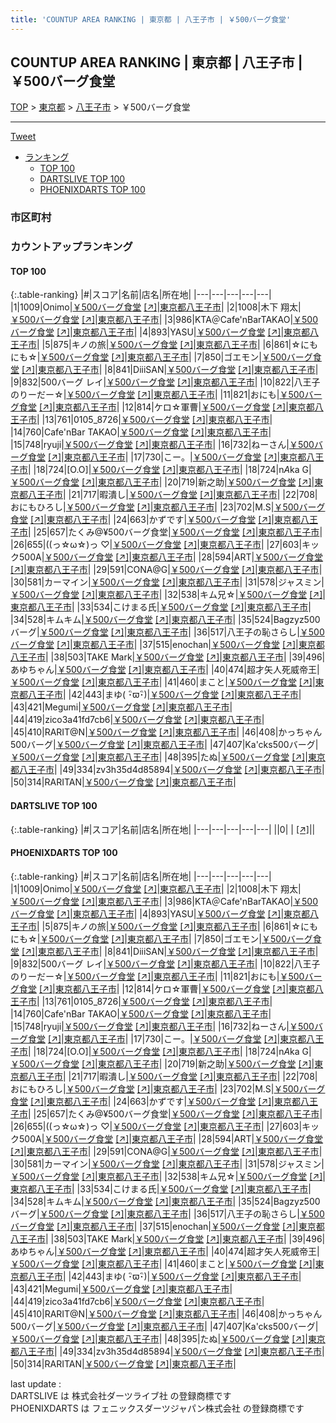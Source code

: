 ```yaml
---
title: 'COUNTUP AREA RANKING | 東京都 | 八王子市 | ￥500バーグ食堂'
---
```

## COUNTUP AREA RANKING | 東京都 | 八王子市 | ￥500バーグ食堂

[TOP](/darts/rank/) > [東京都](/darts/rank/東京都/) > [八王子市](/darts/rank/東京都/八王子市/) > ￥500バーグ食堂

___

<a href="https://twitter.com/share?ref_src=twsrc%5Etfw" data-text="COUNTUP AREA RANKING | 東京都八王子市￥500バーグ食堂" class="twitter-share-button" data-hashtags="DARTSLIVE,PHOENIXDARTS,darts,ダーツ" data-show-count="false">Tweet</a>

* [ランキング](#カウントアップランキング)
    * [TOP 100](#top-100)
    * [DARTSLIVE TOP 100](#dartslive-top-100)
    * [PHOENIXDARTS TOP 100](#phoenixdarts-top-100)

### 市区町村

<ul>

</ul>

### カウントアップランキング

#### TOP 100



{:.table-ranking}
|#|スコア|名前|店名|所在地|
|---|---|---|---|---|
|1|1009|<span class="rank-name-pd">Onimo</span>|<a href="/darts/rank/shops/89569.html">￥500バーグ食堂</a> <a href="https://vs.phoenixdarts.com/jp/shop/shopDetailInfo/s_89569?s_seq=89569">[↗]</a>|<a href="/darts/rank/東京都/八王子市">東京都八王子市</a>|
|2|1008|<span class="rank-name-pd"><span class="pro-icon-pd"></span>木下 翔太</span>|<a href="/darts/rank/shops/89569.html">￥500バーグ食堂</a> <a href="https://vs.phoenixdarts.com/jp/shop/shopDetailInfo/s_89569?s_seq=89569">[↗]</a>|<a href="/darts/rank/東京都/八王子市">東京都八王子市</a>|
|3|986|<span class="rank-name-pd">KTA＠Cafe&#x27;nBarTAKAO</span>|<a href="/darts/rank/shops/89569.html">￥500バーグ食堂</a> <a href="https://vs.phoenixdarts.com/jp/shop/shopDetailInfo/s_89569?s_seq=89569">[↗]</a>|<a href="/darts/rank/東京都/八王子市">東京都八王子市</a>|
|4|893|<span class="rank-name-pd">YASU</span>|<a href="/darts/rank/shops/89569.html">￥500バーグ食堂</a> <a href="https://vs.phoenixdarts.com/jp/shop/shopDetailInfo/s_89569?s_seq=89569">[↗]</a>|<a href="/darts/rank/東京都/八王子市">東京都八王子市</a>|
|5|875|<span class="rank-name-pd">キノの旅</span>|<a href="/darts/rank/shops/89569.html">￥500バーグ食堂</a> <a href="https://vs.phoenixdarts.com/jp/shop/shopDetailInfo/s_89569?s_seq=89569">[↗]</a>|<a href="/darts/rank/東京都/八王子市">東京都八王子市</a>|
|6|861|<span class="rank-name-pd">☆にもにも☆</span>|<a href="/darts/rank/shops/89569.html">￥500バーグ食堂</a> <a href="https://vs.phoenixdarts.com/jp/shop/shopDetailInfo/s_89569?s_seq=89569">[↗]</a>|<a href="/darts/rank/東京都/八王子市">東京都八王子市</a>|
|7|850|<span class="rank-name-pd">ゴエモン</span>|<a href="/darts/rank/shops/89569.html">￥500バーグ食堂</a> <a href="https://vs.phoenixdarts.com/jp/shop/shopDetailInfo/s_89569?s_seq=89569">[↗]</a>|<a href="/darts/rank/東京都/八王子市">東京都八王子市</a>|
|8|841|<span class="rank-name-pd">DiiiSAN</span>|<a href="/darts/rank/shops/89569.html">￥500バーグ食堂</a> <a href="https://vs.phoenixdarts.com/jp/shop/shopDetailInfo/s_89569?s_seq=89569">[↗]</a>|<a href="/darts/rank/東京都/八王子市">東京都八王子市</a>|
|9|832|<span class="rank-name-pd">500バーグ レイ</span>|<a href="/darts/rank/shops/89569.html">￥500バーグ食堂</a> <a href="https://vs.phoenixdarts.com/jp/shop/shopDetailInfo/s_89569?s_seq=89569">[↗]</a>|<a href="/darts/rank/東京都/八王子市">東京都八王子市</a>|
|10|822|<span class="rank-name-pd">八王子のりーだー☆</span>|<a href="/darts/rank/shops/89569.html">￥500バーグ食堂</a> <a href="https://vs.phoenixdarts.com/jp/shop/shopDetailInfo/s_89569?s_seq=89569">[↗]</a>|<a href="/darts/rank/東京都/八王子市">東京都八王子市</a>|
|11|821|<span class="rank-name-pd">おにも</span>|<a href="/darts/rank/shops/89569.html">￥500バーグ食堂</a> <a href="https://vs.phoenixdarts.com/jp/shop/shopDetailInfo/s_89569?s_seq=89569">[↗]</a>|<a href="/darts/rank/東京都/八王子市">東京都八王子市</a>|
|12|814|<span class="rank-name-pd">ケロ☆軍曹</span>|<a href="/darts/rank/shops/89569.html">￥500バーグ食堂</a> <a href="https://vs.phoenixdarts.com/jp/shop/shopDetailInfo/s_89569?s_seq=89569">[↗]</a>|<a href="/darts/rank/東京都/八王子市">東京都八王子市</a>|
|13|761|<span class="rank-name-pd">0105_8726</span>|<a href="/darts/rank/shops/89569.html">￥500バーグ食堂</a> <a href="https://vs.phoenixdarts.com/jp/shop/shopDetailInfo/s_89569?s_seq=89569">[↗]</a>|<a href="/darts/rank/東京都/八王子市">東京都八王子市</a>|
|14|760|<span class="rank-name-pd">Cafe&#x27;nBar TAKAO</span>|<a href="/darts/rank/shops/89569.html">￥500バーグ食堂</a> <a href="https://vs.phoenixdarts.com/jp/shop/shopDetailInfo/s_89569?s_seq=89569">[↗]</a>|<a href="/darts/rank/東京都/八王子市">東京都八王子市</a>|
|15|748|<span class="rank-name-pd">ryuji</span>|<a href="/darts/rank/shops/89569.html">￥500バーグ食堂</a> <a href="https://vs.phoenixdarts.com/jp/shop/shopDetailInfo/s_89569?s_seq=89569">[↗]</a>|<a href="/darts/rank/東京都/八王子市">東京都八王子市</a>|
|16|732|<span class="rank-name-pd">ねーさん</span>|<a href="/darts/rank/shops/89569.html">￥500バーグ食堂</a> <a href="https://vs.phoenixdarts.com/jp/shop/shopDetailInfo/s_89569?s_seq=89569">[↗]</a>|<a href="/darts/rank/東京都/八王子市">東京都八王子市</a>|
|17|730|<span class="rank-name-pd">こー。</span>|<a href="/darts/rank/shops/89569.html">￥500バーグ食堂</a> <a href="https://vs.phoenixdarts.com/jp/shop/shopDetailInfo/s_89569?s_seq=89569">[↗]</a>|<a href="/darts/rank/東京都/八王子市">東京都八王子市</a>|
|18|724|<span class="rank-name-pd">[O.O]</span>|<a href="/darts/rank/shops/89569.html">￥500バーグ食堂</a> <a href="https://vs.phoenixdarts.com/jp/shop/shopDetailInfo/s_89569?s_seq=89569">[↗]</a>|<a href="/darts/rank/東京都/八王子市">東京都八王子市</a>|
|18|724|<span class="rank-name-pd">n*A*ka G</span>|<a href="/darts/rank/shops/89569.html">￥500バーグ食堂</a> <a href="https://vs.phoenixdarts.com/jp/shop/shopDetailInfo/s_89569?s_seq=89569">[↗]</a>|<a href="/darts/rank/東京都/八王子市">東京都八王子市</a>|
|20|719|<span class="rank-name-pd">新之助</span>|<a href="/darts/rank/shops/89569.html">￥500バーグ食堂</a> <a href="https://vs.phoenixdarts.com/jp/shop/shopDetailInfo/s_89569?s_seq=89569">[↗]</a>|<a href="/darts/rank/東京都/八王子市">東京都八王子市</a>|
|21|717|<span class="rank-name-pd">暇潰し</span>|<a href="/darts/rank/shops/89569.html">￥500バーグ食堂</a> <a href="https://vs.phoenixdarts.com/jp/shop/shopDetailInfo/s_89569?s_seq=89569">[↗]</a>|<a href="/darts/rank/東京都/八王子市">東京都八王子市</a>|
|22|708|<span class="rank-name-pd">おにもひろし</span>|<a href="/darts/rank/shops/89569.html">￥500バーグ食堂</a> <a href="https://vs.phoenixdarts.com/jp/shop/shopDetailInfo/s_89569?s_seq=89569">[↗]</a>|<a href="/darts/rank/東京都/八王子市">東京都八王子市</a>|
|23|702|<span class="rank-name-pd">M.S</span>|<a href="/darts/rank/shops/89569.html">￥500バーグ食堂</a> <a href="https://vs.phoenixdarts.com/jp/shop/shopDetailInfo/s_89569?s_seq=89569">[↗]</a>|<a href="/darts/rank/東京都/八王子市">東京都八王子市</a>|
|24|663|<span class="rank-name-pd">かずです</span>|<a href="/darts/rank/shops/89569.html">￥500バーグ食堂</a> <a href="https://vs.phoenixdarts.com/jp/shop/shopDetailInfo/s_89569?s_seq=89569">[↗]</a>|<a href="/darts/rank/東京都/八王子市">東京都八王子市</a>|
|25|657|<span class="rank-name-pd">たくみ@¥500バーグ食堂</span>|<a href="/darts/rank/shops/89569.html">￥500バーグ食堂</a> <a href="https://vs.phoenixdarts.com/jp/shop/shopDetailInfo/s_89569?s_seq=89569">[↗]</a>|<a href="/darts/rank/東京都/八王子市">東京都八王子市</a>|
|26|655|<span class="rank-name-pd">((っ☆ω☆)っ ♡</span>|<a href="/darts/rank/shops/89569.html">￥500バーグ食堂</a> <a href="https://vs.phoenixdarts.com/jp/shop/shopDetailInfo/s_89569?s_seq=89569">[↗]</a>|<a href="/darts/rank/東京都/八王子市">東京都八王子市</a>|
|27|603|<span class="rank-name-pd">キック500A</span>|<a href="/darts/rank/shops/89569.html">￥500バーグ食堂</a> <a href="https://vs.phoenixdarts.com/jp/shop/shopDetailInfo/s_89569?s_seq=89569">[↗]</a>|<a href="/darts/rank/東京都/八王子市">東京都八王子市</a>|
|28|594|<span class="rank-name-pd">ART</span>|<a href="/darts/rank/shops/89569.html">￥500バーグ食堂</a> <a href="https://vs.phoenixdarts.com/jp/shop/shopDetailInfo/s_89569?s_seq=89569">[↗]</a>|<a href="/darts/rank/東京都/八王子市">東京都八王子市</a>|
|29|591|<span class="rank-name-pd">CONA@G</span>|<a href="/darts/rank/shops/89569.html">￥500バーグ食堂</a> <a href="https://vs.phoenixdarts.com/jp/shop/shopDetailInfo/s_89569?s_seq=89569">[↗]</a>|<a href="/darts/rank/東京都/八王子市">東京都八王子市</a>|
|30|581|<span class="rank-name-pd">カーマイン</span>|<a href="/darts/rank/shops/89569.html">￥500バーグ食堂</a> <a href="https://vs.phoenixdarts.com/jp/shop/shopDetailInfo/s_89569?s_seq=89569">[↗]</a>|<a href="/darts/rank/東京都/八王子市">東京都八王子市</a>|
|31|578|<span class="rank-name-pd">ジャスミン</span>|<a href="/darts/rank/shops/89569.html">￥500バーグ食堂</a> <a href="https://vs.phoenixdarts.com/jp/shop/shopDetailInfo/s_89569?s_seq=89569">[↗]</a>|<a href="/darts/rank/東京都/八王子市">東京都八王子市</a>|
|32|538|<span class="rank-name-pd">キム兄☆</span>|<a href="/darts/rank/shops/89569.html">￥500バーグ食堂</a> <a href="https://vs.phoenixdarts.com/jp/shop/shopDetailInfo/s_89569?s_seq=89569">[↗]</a>|<a href="/darts/rank/東京都/八王子市">東京都八王子市</a>|
|33|534|<span class="rank-name-pd">こけまる氏</span>|<a href="/darts/rank/shops/89569.html">￥500バーグ食堂</a> <a href="https://vs.phoenixdarts.com/jp/shop/shopDetailInfo/s_89569?s_seq=89569">[↗]</a>|<a href="/darts/rank/東京都/八王子市">東京都八王子市</a>|
|34|528|<span class="rank-name-pd">キムキム</span>|<a href="/darts/rank/shops/89569.html">￥500バーグ食堂</a> <a href="https://vs.phoenixdarts.com/jp/shop/shopDetailInfo/s_89569?s_seq=89569">[↗]</a>|<a href="/darts/rank/東京都/八王子市">東京都八王子市</a>|
|35|524|<span class="rank-name-pd">Bagzyz500バーグ</span>|<a href="/darts/rank/shops/89569.html">￥500バーグ食堂</a> <a href="https://vs.phoenixdarts.com/jp/shop/shopDetailInfo/s_89569?s_seq=89569">[↗]</a>|<a href="/darts/rank/東京都/八王子市">東京都八王子市</a>|
|36|517|<span class="rank-name-pd">八王子の恥さらし</span>|<a href="/darts/rank/shops/89569.html">￥500バーグ食堂</a> <a href="https://vs.phoenixdarts.com/jp/shop/shopDetailInfo/s_89569?s_seq=89569">[↗]</a>|<a href="/darts/rank/東京都/八王子市">東京都八王子市</a>|
|37|515|<span class="rank-name-pd">enochan</span>|<a href="/darts/rank/shops/89569.html">￥500バーグ食堂</a> <a href="https://vs.phoenixdarts.com/jp/shop/shopDetailInfo/s_89569?s_seq=89569">[↗]</a>|<a href="/darts/rank/東京都/八王子市">東京都八王子市</a>|
|38|503|<span class="rank-name-pd">TAKE Mark</span>|<a href="/darts/rank/shops/89569.html">￥500バーグ食堂</a> <a href="https://vs.phoenixdarts.com/jp/shop/shopDetailInfo/s_89569?s_seq=89569">[↗]</a>|<a href="/darts/rank/東京都/八王子市">東京都八王子市</a>|
|39|496|<span class="rank-name-pd">あゆちゃん</span>|<a href="/darts/rank/shops/89569.html">￥500バーグ食堂</a> <a href="https://vs.phoenixdarts.com/jp/shop/shopDetailInfo/s_89569?s_seq=89569">[↗]</a>|<a href="/darts/rank/東京都/八王子市">東京都八王子市</a>|
|40|474|<span class="rank-name-pd">超才矢人死威帝王</span>|<a href="/darts/rank/shops/89569.html">￥500バーグ食堂</a> <a href="https://vs.phoenixdarts.com/jp/shop/shopDetailInfo/s_89569?s_seq=89569">[↗]</a>|<a href="/darts/rank/東京都/八王子市">東京都八王子市</a>|
|41|460|<span class="rank-name-pd">まこと</span>|<a href="/darts/rank/shops/89569.html">￥500バーグ食堂</a> <a href="https://vs.phoenixdarts.com/jp/shop/shopDetailInfo/s_89569?s_seq=89569">[↗]</a>|<a href="/darts/rank/東京都/八王子市">東京都八王子市</a>|
|42|443|<span class="rank-name-pd">まゆ( ･ิϖ･ิ)</span>|<a href="/darts/rank/shops/89569.html">￥500バーグ食堂</a> <a href="https://vs.phoenixdarts.com/jp/shop/shopDetailInfo/s_89569?s_seq=89569">[↗]</a>|<a href="/darts/rank/東京都/八王子市">東京都八王子市</a>|
|43|421|<span class="rank-name-pd">Megumi</span>|<a href="/darts/rank/shops/89569.html">￥500バーグ食堂</a> <a href="https://vs.phoenixdarts.com/jp/shop/shopDetailInfo/s_89569?s_seq=89569">[↗]</a>|<a href="/darts/rank/東京都/八王子市">東京都八王子市</a>|
|44|419|<span class="rank-name-pd">zico3a41fd7cb6</span>|<a href="/darts/rank/shops/89569.html">￥500バーグ食堂</a> <a href="https://vs.phoenixdarts.com/jp/shop/shopDetailInfo/s_89569?s_seq=89569">[↗]</a>|<a href="/darts/rank/東京都/八王子市">東京都八王子市</a>|
|45|410|<span class="rank-name-pd">RARIT@N</span>|<a href="/darts/rank/shops/89569.html">￥500バーグ食堂</a> <a href="https://vs.phoenixdarts.com/jp/shop/shopDetailInfo/s_89569?s_seq=89569">[↗]</a>|<a href="/darts/rank/東京都/八王子市">東京都八王子市</a>|
|46|408|<span class="rank-name-pd">かっちゃん500バーグ</span>|<a href="/darts/rank/shops/89569.html">￥500バーグ食堂</a> <a href="https://vs.phoenixdarts.com/jp/shop/shopDetailInfo/s_89569?s_seq=89569">[↗]</a>|<a href="/darts/rank/東京都/八王子市">東京都八王子市</a>|
|47|407|<span class="rank-name-pd">Ka&#x27;cks500バーグ</span>|<a href="/darts/rank/shops/89569.html">￥500バーグ食堂</a> <a href="https://vs.phoenixdarts.com/jp/shop/shopDetailInfo/s_89569?s_seq=89569">[↗]</a>|<a href="/darts/rank/東京都/八王子市">東京都八王子市</a>|
|48|395|<span class="rank-name-pd">たぬ</span>|<a href="/darts/rank/shops/89569.html">￥500バーグ食堂</a> <a href="https://vs.phoenixdarts.com/jp/shop/shopDetailInfo/s_89569?s_seq=89569">[↗]</a>|<a href="/darts/rank/東京都/八王子市">東京都八王子市</a>|
|49|334|<span class="rank-name-pd">zv3h35d4d85894</span>|<a href="/darts/rank/shops/89569.html">￥500バーグ食堂</a> <a href="https://vs.phoenixdarts.com/jp/shop/shopDetailInfo/s_89569?s_seq=89569">[↗]</a>|<a href="/darts/rank/東京都/八王子市">東京都八王子市</a>|
|50|314|<span class="rank-name-pd">RARITAN</span>|<a href="/darts/rank/shops/89569.html">￥500バーグ食堂</a> <a href="https://vs.phoenixdarts.com/jp/shop/shopDetailInfo/s_89569?s_seq=89569">[↗]</a>|<a href="/darts/rank/東京都/八王子市">東京都八王子市</a>|


#### DARTSLIVE TOP 100



{:.table-ranking}
|#|スコア|名前|店名|所在地|
|---|---|---|---|---|
||0|<span class="rank-name-dl"> </span>|<a href="/darts/rank/shops/.html"></a> <a href="">[↗]</a>|<a href="/darts/rank//"></a>|


#### PHOENIXDARTS TOP 100



{:.table-ranking}
|#|スコア|名前|店名|所在地|
|---|---|---|---|---|
|1|1009|<span class="rank-name-pd">Onimo</span>|<a href="/darts/rank/shops/89569.html">￥500バーグ食堂</a> <a href="https://vs.phoenixdarts.com/jp/shop/shopDetailInfo/s_89569?s_seq=89569">[↗]</a>|<a href="/darts/rank/東京都/八王子市">東京都八王子市</a>|
|2|1008|<span class="rank-name-pd"><span class="pro-icon-pd"></span>木下 翔太</span>|<a href="/darts/rank/shops/89569.html">￥500バーグ食堂</a> <a href="https://vs.phoenixdarts.com/jp/shop/shopDetailInfo/s_89569?s_seq=89569">[↗]</a>|<a href="/darts/rank/東京都/八王子市">東京都八王子市</a>|
|3|986|<span class="rank-name-pd">KTA＠Cafe&#x27;nBarTAKAO</span>|<a href="/darts/rank/shops/89569.html">￥500バーグ食堂</a> <a href="https://vs.phoenixdarts.com/jp/shop/shopDetailInfo/s_89569?s_seq=89569">[↗]</a>|<a href="/darts/rank/東京都/八王子市">東京都八王子市</a>|
|4|893|<span class="rank-name-pd">YASU</span>|<a href="/darts/rank/shops/89569.html">￥500バーグ食堂</a> <a href="https://vs.phoenixdarts.com/jp/shop/shopDetailInfo/s_89569?s_seq=89569">[↗]</a>|<a href="/darts/rank/東京都/八王子市">東京都八王子市</a>|
|5|875|<span class="rank-name-pd">キノの旅</span>|<a href="/darts/rank/shops/89569.html">￥500バーグ食堂</a> <a href="https://vs.phoenixdarts.com/jp/shop/shopDetailInfo/s_89569?s_seq=89569">[↗]</a>|<a href="/darts/rank/東京都/八王子市">東京都八王子市</a>|
|6|861|<span class="rank-name-pd">☆にもにも☆</span>|<a href="/darts/rank/shops/89569.html">￥500バーグ食堂</a> <a href="https://vs.phoenixdarts.com/jp/shop/shopDetailInfo/s_89569?s_seq=89569">[↗]</a>|<a href="/darts/rank/東京都/八王子市">東京都八王子市</a>|
|7|850|<span class="rank-name-pd">ゴエモン</span>|<a href="/darts/rank/shops/89569.html">￥500バーグ食堂</a> <a href="https://vs.phoenixdarts.com/jp/shop/shopDetailInfo/s_89569?s_seq=89569">[↗]</a>|<a href="/darts/rank/東京都/八王子市">東京都八王子市</a>|
|8|841|<span class="rank-name-pd">DiiiSAN</span>|<a href="/darts/rank/shops/89569.html">￥500バーグ食堂</a> <a href="https://vs.phoenixdarts.com/jp/shop/shopDetailInfo/s_89569?s_seq=89569">[↗]</a>|<a href="/darts/rank/東京都/八王子市">東京都八王子市</a>|
|9|832|<span class="rank-name-pd">500バーグ レイ</span>|<a href="/darts/rank/shops/89569.html">￥500バーグ食堂</a> <a href="https://vs.phoenixdarts.com/jp/shop/shopDetailInfo/s_89569?s_seq=89569">[↗]</a>|<a href="/darts/rank/東京都/八王子市">東京都八王子市</a>|
|10|822|<span class="rank-name-pd">八王子のりーだー☆</span>|<a href="/darts/rank/shops/89569.html">￥500バーグ食堂</a> <a href="https://vs.phoenixdarts.com/jp/shop/shopDetailInfo/s_89569?s_seq=89569">[↗]</a>|<a href="/darts/rank/東京都/八王子市">東京都八王子市</a>|
|11|821|<span class="rank-name-pd">おにも</span>|<a href="/darts/rank/shops/89569.html">￥500バーグ食堂</a> <a href="https://vs.phoenixdarts.com/jp/shop/shopDetailInfo/s_89569?s_seq=89569">[↗]</a>|<a href="/darts/rank/東京都/八王子市">東京都八王子市</a>|
|12|814|<span class="rank-name-pd">ケロ☆軍曹</span>|<a href="/darts/rank/shops/89569.html">￥500バーグ食堂</a> <a href="https://vs.phoenixdarts.com/jp/shop/shopDetailInfo/s_89569?s_seq=89569">[↗]</a>|<a href="/darts/rank/東京都/八王子市">東京都八王子市</a>|
|13|761|<span class="rank-name-pd">0105_8726</span>|<a href="/darts/rank/shops/89569.html">￥500バーグ食堂</a> <a href="https://vs.phoenixdarts.com/jp/shop/shopDetailInfo/s_89569?s_seq=89569">[↗]</a>|<a href="/darts/rank/東京都/八王子市">東京都八王子市</a>|
|14|760|<span class="rank-name-pd">Cafe&#x27;nBar TAKAO</span>|<a href="/darts/rank/shops/89569.html">￥500バーグ食堂</a> <a href="https://vs.phoenixdarts.com/jp/shop/shopDetailInfo/s_89569?s_seq=89569">[↗]</a>|<a href="/darts/rank/東京都/八王子市">東京都八王子市</a>|
|15|748|<span class="rank-name-pd">ryuji</span>|<a href="/darts/rank/shops/89569.html">￥500バーグ食堂</a> <a href="https://vs.phoenixdarts.com/jp/shop/shopDetailInfo/s_89569?s_seq=89569">[↗]</a>|<a href="/darts/rank/東京都/八王子市">東京都八王子市</a>|
|16|732|<span class="rank-name-pd">ねーさん</span>|<a href="/darts/rank/shops/89569.html">￥500バーグ食堂</a> <a href="https://vs.phoenixdarts.com/jp/shop/shopDetailInfo/s_89569?s_seq=89569">[↗]</a>|<a href="/darts/rank/東京都/八王子市">東京都八王子市</a>|
|17|730|<span class="rank-name-pd">こー。</span>|<a href="/darts/rank/shops/89569.html">￥500バーグ食堂</a> <a href="https://vs.phoenixdarts.com/jp/shop/shopDetailInfo/s_89569?s_seq=89569">[↗]</a>|<a href="/darts/rank/東京都/八王子市">東京都八王子市</a>|
|18|724|<span class="rank-name-pd">[O.O]</span>|<a href="/darts/rank/shops/89569.html">￥500バーグ食堂</a> <a href="https://vs.phoenixdarts.com/jp/shop/shopDetailInfo/s_89569?s_seq=89569">[↗]</a>|<a href="/darts/rank/東京都/八王子市">東京都八王子市</a>|
|18|724|<span class="rank-name-pd">n*A*ka G</span>|<a href="/darts/rank/shops/89569.html">￥500バーグ食堂</a> <a href="https://vs.phoenixdarts.com/jp/shop/shopDetailInfo/s_89569?s_seq=89569">[↗]</a>|<a href="/darts/rank/東京都/八王子市">東京都八王子市</a>|
|20|719|<span class="rank-name-pd">新之助</span>|<a href="/darts/rank/shops/89569.html">￥500バーグ食堂</a> <a href="https://vs.phoenixdarts.com/jp/shop/shopDetailInfo/s_89569?s_seq=89569">[↗]</a>|<a href="/darts/rank/東京都/八王子市">東京都八王子市</a>|
|21|717|<span class="rank-name-pd">暇潰し</span>|<a href="/darts/rank/shops/89569.html">￥500バーグ食堂</a> <a href="https://vs.phoenixdarts.com/jp/shop/shopDetailInfo/s_89569?s_seq=89569">[↗]</a>|<a href="/darts/rank/東京都/八王子市">東京都八王子市</a>|
|22|708|<span class="rank-name-pd">おにもひろし</span>|<a href="/darts/rank/shops/89569.html">￥500バーグ食堂</a> <a href="https://vs.phoenixdarts.com/jp/shop/shopDetailInfo/s_89569?s_seq=89569">[↗]</a>|<a href="/darts/rank/東京都/八王子市">東京都八王子市</a>|
|23|702|<span class="rank-name-pd">M.S</span>|<a href="/darts/rank/shops/89569.html">￥500バーグ食堂</a> <a href="https://vs.phoenixdarts.com/jp/shop/shopDetailInfo/s_89569?s_seq=89569">[↗]</a>|<a href="/darts/rank/東京都/八王子市">東京都八王子市</a>|
|24|663|<span class="rank-name-pd">かずです</span>|<a href="/darts/rank/shops/89569.html">￥500バーグ食堂</a> <a href="https://vs.phoenixdarts.com/jp/shop/shopDetailInfo/s_89569?s_seq=89569">[↗]</a>|<a href="/darts/rank/東京都/八王子市">東京都八王子市</a>|
|25|657|<span class="rank-name-pd">たくみ@¥500バーグ食堂</span>|<a href="/darts/rank/shops/89569.html">￥500バーグ食堂</a> <a href="https://vs.phoenixdarts.com/jp/shop/shopDetailInfo/s_89569?s_seq=89569">[↗]</a>|<a href="/darts/rank/東京都/八王子市">東京都八王子市</a>|
|26|655|<span class="rank-name-pd">((っ☆ω☆)っ ♡</span>|<a href="/darts/rank/shops/89569.html">￥500バーグ食堂</a> <a href="https://vs.phoenixdarts.com/jp/shop/shopDetailInfo/s_89569?s_seq=89569">[↗]</a>|<a href="/darts/rank/東京都/八王子市">東京都八王子市</a>|
|27|603|<span class="rank-name-pd">キック500A</span>|<a href="/darts/rank/shops/89569.html">￥500バーグ食堂</a> <a href="https://vs.phoenixdarts.com/jp/shop/shopDetailInfo/s_89569?s_seq=89569">[↗]</a>|<a href="/darts/rank/東京都/八王子市">東京都八王子市</a>|
|28|594|<span class="rank-name-pd">ART</span>|<a href="/darts/rank/shops/89569.html">￥500バーグ食堂</a> <a href="https://vs.phoenixdarts.com/jp/shop/shopDetailInfo/s_89569?s_seq=89569">[↗]</a>|<a href="/darts/rank/東京都/八王子市">東京都八王子市</a>|
|29|591|<span class="rank-name-pd">CONA@G</span>|<a href="/darts/rank/shops/89569.html">￥500バーグ食堂</a> <a href="https://vs.phoenixdarts.com/jp/shop/shopDetailInfo/s_89569?s_seq=89569">[↗]</a>|<a href="/darts/rank/東京都/八王子市">東京都八王子市</a>|
|30|581|<span class="rank-name-pd">カーマイン</span>|<a href="/darts/rank/shops/89569.html">￥500バーグ食堂</a> <a href="https://vs.phoenixdarts.com/jp/shop/shopDetailInfo/s_89569?s_seq=89569">[↗]</a>|<a href="/darts/rank/東京都/八王子市">東京都八王子市</a>|
|31|578|<span class="rank-name-pd">ジャスミン</span>|<a href="/darts/rank/shops/89569.html">￥500バーグ食堂</a> <a href="https://vs.phoenixdarts.com/jp/shop/shopDetailInfo/s_89569?s_seq=89569">[↗]</a>|<a href="/darts/rank/東京都/八王子市">東京都八王子市</a>|
|32|538|<span class="rank-name-pd">キム兄☆</span>|<a href="/darts/rank/shops/89569.html">￥500バーグ食堂</a> <a href="https://vs.phoenixdarts.com/jp/shop/shopDetailInfo/s_89569?s_seq=89569">[↗]</a>|<a href="/darts/rank/東京都/八王子市">東京都八王子市</a>|
|33|534|<span class="rank-name-pd">こけまる氏</span>|<a href="/darts/rank/shops/89569.html">￥500バーグ食堂</a> <a href="https://vs.phoenixdarts.com/jp/shop/shopDetailInfo/s_89569?s_seq=89569">[↗]</a>|<a href="/darts/rank/東京都/八王子市">東京都八王子市</a>|
|34|528|<span class="rank-name-pd">キムキム</span>|<a href="/darts/rank/shops/89569.html">￥500バーグ食堂</a> <a href="https://vs.phoenixdarts.com/jp/shop/shopDetailInfo/s_89569?s_seq=89569">[↗]</a>|<a href="/darts/rank/東京都/八王子市">東京都八王子市</a>|
|35|524|<span class="rank-name-pd">Bagzyz500バーグ</span>|<a href="/darts/rank/shops/89569.html">￥500バーグ食堂</a> <a href="https://vs.phoenixdarts.com/jp/shop/shopDetailInfo/s_89569?s_seq=89569">[↗]</a>|<a href="/darts/rank/東京都/八王子市">東京都八王子市</a>|
|36|517|<span class="rank-name-pd">八王子の恥さらし</span>|<a href="/darts/rank/shops/89569.html">￥500バーグ食堂</a> <a href="https://vs.phoenixdarts.com/jp/shop/shopDetailInfo/s_89569?s_seq=89569">[↗]</a>|<a href="/darts/rank/東京都/八王子市">東京都八王子市</a>|
|37|515|<span class="rank-name-pd">enochan</span>|<a href="/darts/rank/shops/89569.html">￥500バーグ食堂</a> <a href="https://vs.phoenixdarts.com/jp/shop/shopDetailInfo/s_89569?s_seq=89569">[↗]</a>|<a href="/darts/rank/東京都/八王子市">東京都八王子市</a>|
|38|503|<span class="rank-name-pd">TAKE Mark</span>|<a href="/darts/rank/shops/89569.html">￥500バーグ食堂</a> <a href="https://vs.phoenixdarts.com/jp/shop/shopDetailInfo/s_89569?s_seq=89569">[↗]</a>|<a href="/darts/rank/東京都/八王子市">東京都八王子市</a>|
|39|496|<span class="rank-name-pd">あゆちゃん</span>|<a href="/darts/rank/shops/89569.html">￥500バーグ食堂</a> <a href="https://vs.phoenixdarts.com/jp/shop/shopDetailInfo/s_89569?s_seq=89569">[↗]</a>|<a href="/darts/rank/東京都/八王子市">東京都八王子市</a>|
|40|474|<span class="rank-name-pd">超才矢人死威帝王</span>|<a href="/darts/rank/shops/89569.html">￥500バーグ食堂</a> <a href="https://vs.phoenixdarts.com/jp/shop/shopDetailInfo/s_89569?s_seq=89569">[↗]</a>|<a href="/darts/rank/東京都/八王子市">東京都八王子市</a>|
|41|460|<span class="rank-name-pd">まこと</span>|<a href="/darts/rank/shops/89569.html">￥500バーグ食堂</a> <a href="https://vs.phoenixdarts.com/jp/shop/shopDetailInfo/s_89569?s_seq=89569">[↗]</a>|<a href="/darts/rank/東京都/八王子市">東京都八王子市</a>|
|42|443|<span class="rank-name-pd">まゆ( ･ิϖ･ิ)</span>|<a href="/darts/rank/shops/89569.html">￥500バーグ食堂</a> <a href="https://vs.phoenixdarts.com/jp/shop/shopDetailInfo/s_89569?s_seq=89569">[↗]</a>|<a href="/darts/rank/東京都/八王子市">東京都八王子市</a>|
|43|421|<span class="rank-name-pd">Megumi</span>|<a href="/darts/rank/shops/89569.html">￥500バーグ食堂</a> <a href="https://vs.phoenixdarts.com/jp/shop/shopDetailInfo/s_89569?s_seq=89569">[↗]</a>|<a href="/darts/rank/東京都/八王子市">東京都八王子市</a>|
|44|419|<span class="rank-name-pd">zico3a41fd7cb6</span>|<a href="/darts/rank/shops/89569.html">￥500バーグ食堂</a> <a href="https://vs.phoenixdarts.com/jp/shop/shopDetailInfo/s_89569?s_seq=89569">[↗]</a>|<a href="/darts/rank/東京都/八王子市">東京都八王子市</a>|
|45|410|<span class="rank-name-pd">RARIT@N</span>|<a href="/darts/rank/shops/89569.html">￥500バーグ食堂</a> <a href="https://vs.phoenixdarts.com/jp/shop/shopDetailInfo/s_89569?s_seq=89569">[↗]</a>|<a href="/darts/rank/東京都/八王子市">東京都八王子市</a>|
|46|408|<span class="rank-name-pd">かっちゃん500バーグ</span>|<a href="/darts/rank/shops/89569.html">￥500バーグ食堂</a> <a href="https://vs.phoenixdarts.com/jp/shop/shopDetailInfo/s_89569?s_seq=89569">[↗]</a>|<a href="/darts/rank/東京都/八王子市">東京都八王子市</a>|
|47|407|<span class="rank-name-pd">Ka&#x27;cks500バーグ</span>|<a href="/darts/rank/shops/89569.html">￥500バーグ食堂</a> <a href="https://vs.phoenixdarts.com/jp/shop/shopDetailInfo/s_89569?s_seq=89569">[↗]</a>|<a href="/darts/rank/東京都/八王子市">東京都八王子市</a>|
|48|395|<span class="rank-name-pd">たぬ</span>|<a href="/darts/rank/shops/89569.html">￥500バーグ食堂</a> <a href="https://vs.phoenixdarts.com/jp/shop/shopDetailInfo/s_89569?s_seq=89569">[↗]</a>|<a href="/darts/rank/東京都/八王子市">東京都八王子市</a>|
|49|334|<span class="rank-name-pd">zv3h35d4d85894</span>|<a href="/darts/rank/shops/89569.html">￥500バーグ食堂</a> <a href="https://vs.phoenixdarts.com/jp/shop/shopDetailInfo/s_89569?s_seq=89569">[↗]</a>|<a href="/darts/rank/東京都/八王子市">東京都八王子市</a>|
|50|314|<span class="rank-name-pd">RARITAN</span>|<a href="/darts/rank/shops/89569.html">￥500バーグ食堂</a> <a href="https://vs.phoenixdarts.com/jp/shop/shopDetailInfo/s_89569?s_seq=89569">[↗]</a>|<a href="/darts/rank/東京都/八王子市">東京都八王子市</a>|


<div class="footer border-top border-gray-light mt-5 pt-3 text-right text-gray">
    last update : <span style="font-weight: italic" id="foot_last_modified"></span><br />
    DARTSLIVE は 株式会社ダーツライブ社 の登録商標です<br />
    PHOENIXDARTS は フェニックスダーツジャパン株式会社 の登録商標です<br />
</div>

<script src="https://cdnjs.cloudflare.com/ajax/libs/jquery.tablesorter/2.31.3/js/jquery.tablesorter.min.js" integrity="sha512-qzgd5cYSZcosqpzpn7zF2ZId8f/8CHmFKZ8j7mU4OUXTNRd5g+ZHBPsgKEwoqxCtdQvExE5LprwwPAgoicguNg==" crossorigin="anonymous" referrerpolicy="no-referrer"></script>
<link rel="stylesheet" href="https://cdnjs.cloudflare.com/ajax/libs/jquery.tablesorter/2.31.3/css/theme.default.min.css" integrity="sha512-wghhOJkjQX0Lh3NSWvNKeZ0ZpNn+SPVXX1Qyc9OCaogADktxrBiBdKGDoqVUOyhStvMBmJQ8ZdMHiR3wuEq8+w==" crossorigin="anonymous" referrerpolicy="no-referrer" />
<script>
$(function() {
    $(".table-ranking").tablesorter({sortList:[[0, 0]]});
    $("#foot_last_modified").text(formatDate(new Date(document.lastModified), 'yyyy-MM-dd HH:mm:ss'));
});
</script>

<script async src="https://platform.twitter.com/widgets.js" charset="utf-8"></script>